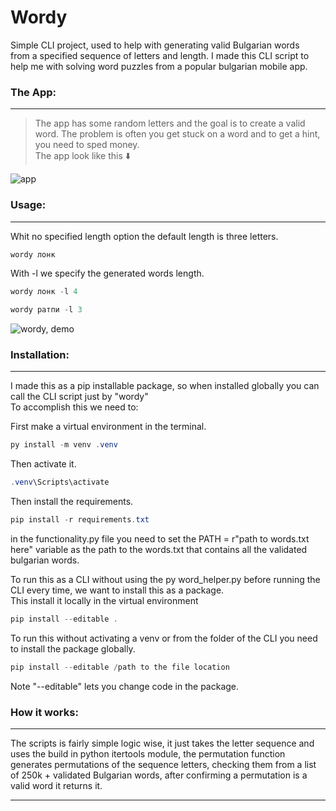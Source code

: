 # Wordy

Simple CLI project, used to help with generating valid Bulgarian words  
from a specified sequence of letters and length.
I made this CLI script to help me with solving word puzzles from a popular bulgarian mobile app.

### The App:
---
> The app has some random letters and the goal is to create a valid word.
> The problem is often you get stuck on a word and to get a hint, you need to sped money.  
> The app look like this ⬇️

![app](https://i.imgur.com/6vNWu8F.jpg)



### Usage:
---- 

Whit no specified length option the default length is three letters.
~~~  powershell
wordy лонк
~~~  
With -l we specify the generated words length.
~~~  powershell
wordy лонк -l 4
~~~  
~~~  powershell
wordy ратпи -l 3
~~~  

![wordy, demo](https://i.imgur.com/DlVa1Fi.jpg)

### Installation:
----
I made this as a pip installable package, so when installed globally you can call the CLI script just by "wordy"  
To accomplish this we need to:  

First make a virtual environment in the terminal.

~~~  powershell
py install -m venv .venv
~~~  

Then activate it.

~~~  powershell
.venv\Scripts\activate
~~~  

Then install the requirements.

~~~  powershell
pip install -r requirements.txt
~~~  

in the functionality.py file you need to set the PATH = r"path to words.txt here" variable as the path to the words.txt that contains all the validated bulgarian words.

To run this as a CLI without using the py word_helper.py before running the CLI every time, we want to install this as a package.  
This install it locally in the virtual environment  
~~~  powershell
pip install --editable .
~~~  
To run this without activating a venv or from the folder of the CLI you need to install the package globally.
~~~  powershell
pip install --editable /path to the file location
~~~  
Note "--editable" lets you change code in the package.  


### How it works:
---
The scripts is fairly simple logic wise, it just takes the letter sequence and uses the build in python itertools module, the permutation function generates permutations of the sequence letters, checking them from a list of 250k + validated Bulgarian words, after confirming a permutation is a valid word it returns it. 

----